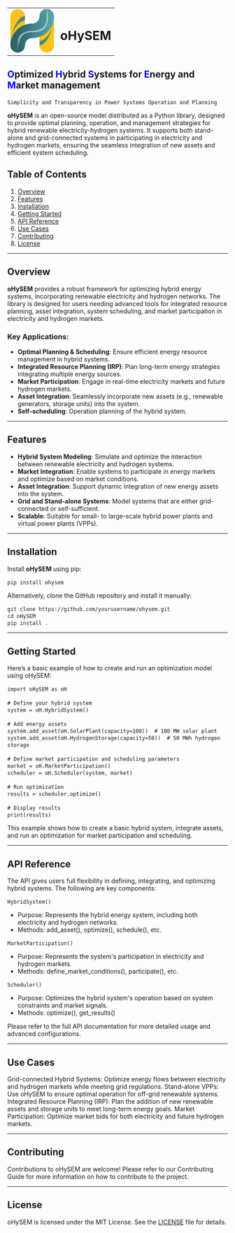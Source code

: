 <table style="border: none;">
  <tr>
    <td style="border: none;"><img src="https://github.com/IIT-EnergySystemModels/oHySEM/blob/main/doc/img/oHySEM.svg" alt="logo" style="width:100px;"></td>
    <td style="border: none;">
      <h1>oHySEM </h1>
    </td>
  </tr>
</table>

## <span style="color:blue;">O</span>ptimized <span style="color:blue;">H</span>ybrid <span style="color:blue;">S</span>ystems for <span style="color:blue;">E</span>nergy and <span style="color:blue;">M</span>arket management

``Simplicity and Transparency in Power Systems Operation and Planning``

**oHySEM** is an open-source model distributed as a Python library, designed to provide optimal planning, operation, and management strategies for hybrid renewable electricity-hydrogen systems. It supports both stand-alone and grid-connected systems in participating in electricity and hydrogen markets, ensuring the seamless integration of new assets and efficient system scheduling.

## Table of Contents
1. [Overview](#overview)
2. [Features](#features)
3. [Installation](#installation)
4. [Getting Started](#getting-started)
5. [API Reference](#api-reference)
6. [Use Cases](#use-cases)
7. [Contributing](#contributing)
8. [License](#license)

---

## Overview

**oHySEM** provides a robust framework for optimizing hybrid energy systems, incorporating renewable electricity and hydrogen networks. The library is designed for users needing advanced tools for integrated resource planning, asset integration, system scheduling, and market participation in electricity and hydrogen markets.

### Key Applications:
- **Optimal Planning & Scheduling**: Ensure efficient energy resource management in hybrid systems.
- **Integrated Resource Planning (IRP)**: Plan long-term energy strategies integrating multiple energy sources.
- **Market Participation**: Engage in real-time electricity markets and future hydrogen markets.
- **Asset Integration**: Seamlessly incorporate new assets (e.g., renewable generators, storage units) into the system.
- **Self-scheduling**: Operation planning of the hybrid system. 

---

## Features

- **Hybrid System Modeling**: Simulate and optimize the interaction between renewable electricity and hydrogen systems.
- **Market Integration**: Enable systems to participate in energy markets and optimize based on market conditions.
- **Asset Integration**: Support dynamic integration of new energy assets into the system.
- **Grid and Stand-alone Systems**: Model systems that are either grid-connected or self-sufficient.
- **Scalable**: Suitable for small- to large-scale hybrid power plants and virtual power plants (VPPs).

---

## Installation

Install **oHySEM** using pip:

```bash
pip install ohysem
```
Alternatively, clone the GitHub repository and install it manually:
```
git clone https://github.com/yourusername/ohysem.git
cd oHySEM
pip install .
```

---

## Getting Started
Here’s a basic example of how to create and run an optimization model using oHySEM:

```
import oHySEM as oH

# Define your hybrid system
system = oH.HybridSystem()

# Add energy assets
system.add_asset(oH.SolarPlant(capacity=100))  # 100 MW solar plant
system.add_asset(oH.HydrogenStorage(capacity=50))  # 50 MWh hydrogen storage

# Define market participation and scheduling parameters
market = oH.MarketParticipation()
scheduler = oH.Scheduler(system, market)

# Run optimization
results = scheduler.optimize()

# Display results
print(results)
```

This example shows how to create a basic hybrid system, integrate assets, and run an optimization for market participation and scheduling.


---

## API Reference
The API gives users full flexibility in defining, integrating, and optimizing hybrid systems. The following are key components:
```
HybridSystem()
```
- Purpose: Represents the hybrid energy system, including both electricity and hydrogen networks.
- Methods: add_asset(), optimize(), schedule(), etc.
```
MarketParticipation()
```
- Purpose: Represents the system's participation in electricity and hydrogen markets.
- Methods: define_market_conditions(), participate(), etc.
```
Scheduler()
```
- Purpose: Optimizes the hybrid system's operation based on system constraints and market signals.
- Methods: optimize(), get_results()

Please refer to the full API documentation for more detailed usage and advanced configurations.


---

## Use Cases
Grid-connected Hybrid Systems: Optimize energy flows between electricity and hydrogen markets while meeting grid regulations.
Stand-alone VPPs: Use oHySEM to ensure optimal operation for off-grid renewable systems.
Integrated Resource Planning (IRP): Plan the addition of new renewable assets and storage units to meet long-term energy goals.
Market Participation: Optimize market bids for both electricity and future hydrogen markets.

---

## Contributing
Contributions to oHySEM are welcome! Please refer to our Contributing Guide for more information on how to contribute to the project.

---

## License
oHySEM is licensed under the MIT License. See the [LICENSE](https://github.com/IIT-EnergySystemModels/oHySEM/blob/main/LICENSE)
 file for details.
